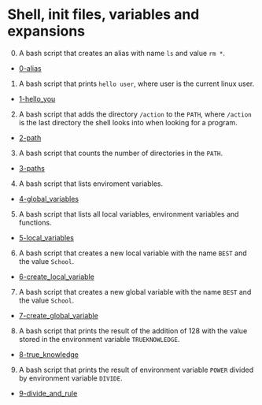 # Shell, init files, variables and expansions

0. A bash script that creates an alias with name `ls` and value `rm *`.

  * [0-alias](0-alias)

1. A bash script that prints `hello user`, where user is the current linux user.

  * [1-hello_you](1-hello_you)

2. A bash script that adds the directory `/action` to the `PATH`, where `/action` is the last directory the shell looks into when looking for a program.

  * [2-path](2-path)

3. A bash script that counts the number of directories in the `PATH`.

  * [3-paths](3-paths)

4. A bash script that lists enviroment variables.

  * [4-global_variables](4-global_variables)

5. A bash script that lists all local variables, environment variables and functions.

  * [5-local_variables](5-local_variables)

6. A bash script that creates a new local variable with the name `BEST` and the value `School`.

  * [6-create_local_variable](6-create_local_variable)

7. A bash script that creates a new global variable with the name `BEST` and the value `School`.

  * [7-create_global_variable](7-create_global_variable)

8. A bash script that prints the result of the addition of 128 with the value stored in the environment variable `TRUEKNOWLEDGE`.

  * [8-true_knowledge](8-true_knowledge)

9. A bash script that prints the result of environment variable `POWER` divided by environment variable `DIVIDE`.

  * [9-divide_and_rule](9-divide_and_rule)
